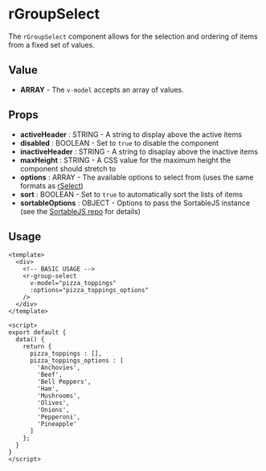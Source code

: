 # rGroupSelect
The `rGroupSelect` component allows for the selection and ordering of items from a fixed set of values.

## Value
* **ARRAY** - The `v-model` accepts an array of values.

## Props
* **activeHeader** : STRING - A string to display above the active items
* **disabled** : BOOLEAN - Set to `true` to disable the component
* **inactiveHeader** : STRING - A string to disaplay above the inactive items
* **maxHeight** : STRING - A CSS value for the maximum height the component should stretch to
* **options** : ARRAY - The available options to select from (uses the same formats as [rSelect](Select.md))
* **sort** : BOOLEAN - Set to `true` to automatically sort the lists of items
* **sortableOptions** : OBJECT - Options to pass the SortableJS instance (see the [SortableJS repo](https://sortablejs.github.io/Sortable/) for details)

## Usage
```vue
<template>
  <div>
    <!-- BASIC USAGE -->
    <r-group-select
      v-model="pizza_toppings"
      :options="pizza_toppings_options"
    />
  </div>
</template>

<script>
export default {
  data() {
    return {
      pizza_toppings : [],
      pizza_toppings_options : [
        'Anchovies',
        'Beef',
        'Bell Peppers',
        'Ham',
        'Mushrooms',
        'Olives',
        'Onions',
        'Pepperoni',
        'Pineapple'
      ]
    };
  }
}
</script>
```